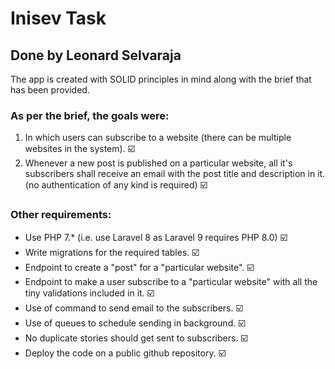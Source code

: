 # Inisev Task 
## Done by Leonard Selvaraja 

The app is created with SOLID principles in mind along with the brief that has been provided. 

### As per the brief, the goals were:

1. In which users can subscribe to a website (there can be multiple websites in the system). ☑️
2. Whenever a new post is published on a particular website, all it's subscribers shall receive 
an email with the post title and description in it. (no authentication of any kind is required) ☑️

### Other requirements:

- Use PHP 7.* (i.e. use Laravel 8 as Laravel 9 requires PHP 8.0) ☑️
- Write migrations for the required tables. ☑️
- Endpoint to create a "post" for a "particular website". ☑️
- Endpoint to make a user subscribe to a "particular website" with all the tiny validations included in it. ☑️
- Use of command to send email to the subscribers. ☑️
- Use of queues to schedule sending in background. ☑️
- No duplicate stories should get sent to subscribers. ☑️
- Deploy the code on a public github repository. ☑️
